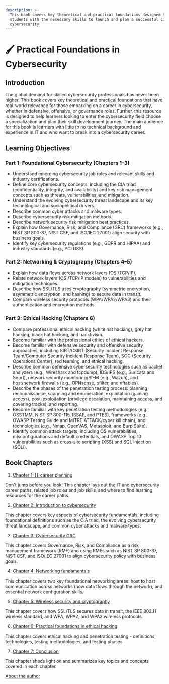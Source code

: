 ```yaml
---
description: >-
  This book covers key theoretical and practical foundations designed to equip
  students with the necessary skills to launch and plan a successful career in
  cybersecurity
---
```


# 🖌️ Practical Foundations in Cybersecurity

## Introduction

The global demand for skilled cybersecurity professionals has never been higher. This book covers key theoretical and practical foundations that have real-world relevance for those embarking on a career in cybersecurity, whether in defensive, offensive, or governance roles. Further, this resource is designed to help learners looking to enter the cybersecurity field choose a specialization and plan their skill development journey. The main audience for this book is learners with little to no technical background and experience in IT and who want to break into a cybersecurity career.

## Learning Objectives

### Part 1: Foundational Cybersecurity (Chapters 1–3)

* Understand emerging cybersecurity job roles and relevant skills and industry certifications.
* Define core cybersecurity concepts, including the CIA triad (confidentiality, integrity, and availability) and key risk management concepts such as threats, vulnerabilities, and mitigation.
* Understand the evolving cybersecurity threat landscape and its key technological and sociopolitical drivers.
* Describe common cyber attacks and malware types.
* Describe cybersecurity risk mitigation methods.
* Describe network security risk mitigation best practices.
* Explain how Governance, Risk, and Compliance (GRC) frameworks (e.g., NIST SP 800-37, NIST CSF, and ISO/IEC 27001) align security with business goals.
* Identify key cybersecurity regulations (e.g., GDPR and HIPAA) and industry standards (e.g., PCI DSS).

### Part 2: Networking & Cryptography (Chapters 4–5)

* Explain how data flows across network layers (OSI/TCP/IP).
* Relate network layers (OSI/TCP/IP models) to vulnerabilities and mitigation techniques.
* Describe how SSL/TLS uses cryptography (symmetric encryption, asymmetric encryption, and hashing) to secure data in transit.
* Compare wireless security protocols (WPA/WPA2/WPA3) and their authentication and encryption methods.

### Part 3: Ethical Hacking (Chapters 6)

* Compare professional ethical hacking (white hat hacking), grey hat hacking, black hat hacking, and hacktivism.
* Become familiar with the professional ethics of ethical hackers.
* Become familiar with defensive security and offensive security approaches, including SIRT/CSIRT (Security Incident Response Team/Computer Security Incident Response Team), SOC (Security Operations Center), red teaming, and ethical hacking.
* Describe common defensive cybersecurity technologies such as packet analyzers (e.g., Wireshark and tcpdump), IDS/IPS (e.g., Suricata and Snort), network security monitoring/SIEM (e.g., Wazuh), and host/network firewalls (e.g., OPNsense, pfilter, and nftables).
* Describe the phases of the penetration testing process: planning, reconnaissance, scanning and enumeration, exploitation (gaining access), post-exploitation (privilege escalation, maintaining access, and covering tracks), and reporting.
* Become familiar with key penetration testing methodologies (e.g., OSSTMM, NIST SP 800-115, ISSAF, and PTES), frameworks (e.g., OWASP Testing Guide and MITRE ATT\&CK/cyber kill chain), and technologies (e.g., Nmap, OpenVAS, Metasploit, and Burp Suite).
* Identify common attack targets, including OS vulnerabilities, misconfigurations and default credentials, and OWASP Top 10 vulnerabilities such as cross-site scripting (XSS) and SQL injection (SQLi).

## Book Chapters

1. [Chapter 1: IT career planning](1.-it-career-planning/introduction-it-career-planning.md)

Don't jump before you look! This chapter lays out the IT and cybersecurity career paths, related job roles and job skills, and where to find learning resources for the career paths.

2. [Chapter 2: Introduction to cybersecurity](2.-introduction-to-cybersecurity/introduction-introduction-to-cybersecurity.md)

This chapter covers key aspects of cybersecurity fundamentals, including foundational definitions such as the CIA triad, the evolving cybersecurity threat landscape, and common cyber attacks and malware types.

3. [Chapter 3: Cybersecurity GRC](3.-cybersecurity-grc/introduction-cybersecurity-grc.md)

This chapter covers Governance, Risk, and Compliance as a risk management framework (RMF) and using RMFs such as NIST SP 800-37, NIST CSF, and ISO/IEC 27001 to align cybersecurity policy with business goals.

4. [Chapter 4: Networking fundamentals](4.-networking-fundamentals/introduction-networking-fundamentals/)

This chapter covers two key foundational networking areas: host to host communication across networks (how data flows through the network), and essential network configuration skills.

5. [Chapter 5: Wireless security and cryptography](5.-wireless-security-and-cryptography/introduction-wireless-security-and-cryptography.md)

This chapter covers how SSL/TLS secures data in transit, the IEEE 802.11 wireless standard, and WPA, WPA2, and WPA3 wireless protocols.

6. [Chapter 6: Practical foundations in ethical hacking ](6.-practical-foundations-in-ethical-hacking/introduction-practical-foundations-in-ethical-hacking/)

This chapter covers ethical hacking and penetration testing - definitions, technologies, testing methodologies, and testing phases.

7. [Chapter 7: Conclusion](broken-reference)

This chapter sheds light on and summarizes key topics and concepts covered in each chapter.

[About the author](https://itnetworkingskills.wordpress.com/baha-abu-shaqra-academic-publications/)
